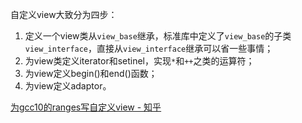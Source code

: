 

自定义view大致分为四步：

1.  定义一个view类从`view_base`继承，标准库中定义了`view_base`的子类`view_interface`，直接从`view_interface`继承可以省一些事情；
2.  为view类定义iterator和setinel，实现`*`和`++`之类的运算符；
3.  为view定义begin()和end()函数；
4.  为view定义adaptor。

[为gcc10的ranges写自定义view - 知乎](https://zhuanlan.zhihu.com/p/133517420)
